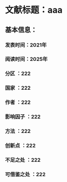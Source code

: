 # 文献标题：aaa
## 基本信息：
### 发表时间：2021年
### 阅读时间：2025年
### 分区 ：222
### 国家 ：222
### 作者 ：222
### 影响因子 ：222
###  方法 ：222
### 创新点 ：222
### 不足之处 ：222
### 可借鉴之处 ：222